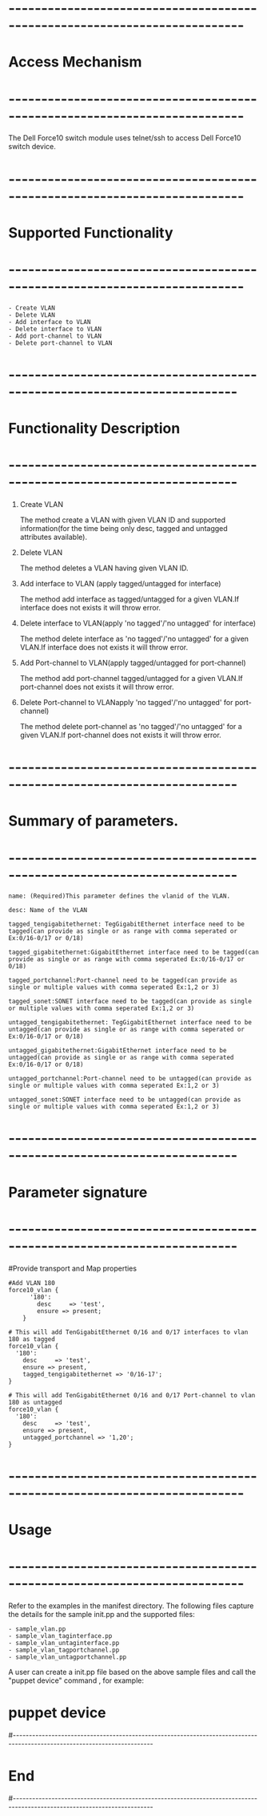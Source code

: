 # --------------------------------------------------------------------------
# Access Mechanism 
# --------------------------------------------------------------------------

The Dell Force10 switch module uses telnet/ssh to access Dell Force10 switch device.

# --------------------------------------------------------------------------
#  Supported Functionality
# --------------------------------------------------------------------------

	- Create VLAN
	- Delete VLAN
	- Add interface to VLAN
	- Delete interface to VLAN
	- Add port-channel to VLAN
	- Delete port-channel to VLAN

# -------------------------------------------------------------------------
# Functionality Description
# -------------------------------------------------------------------------


  1. Create VLAN

     The method create a VLAN with given VLAN ID and supported information(for the time being only desc, tagged and untagged attributes available). 
  2. Delete VLAN

     The method deletes a VLAN having given VLAN ID.  
  3. Add interface to VLAN (apply tagged/untagged for interface)

     The method add interface as tagged/untagged for a given VLAN.If  interface does not exists it will throw error. 
  4. Delete interface to VLAN(apply 'no tagged'/'no untagged' for interface)

     The method delete interface as 'no tagged'/'no untagged' for a given VLAN.If  interface does not exists it will throw error.
  5. Add Port-channel to VLAN(apply tagged/untagged for port-channel)

     The method add port-channel tagged/untagged for a given VLAN.If  port-channel does not exists it will throw error. 
  4. Delete Port-channel to VLANapply 'no tagged'/'no untagged' for port-channel)

     The method delete port-channel as 'no tagged'/'no untagged' for a given VLAN.If  port-channel does not exists it will throw error.


# -------------------------------------------------------------------------
# Summary of parameters.
# -------------------------------------------------------------------------

    name: (Required)This parameter defines the vlanid of the VLAN.
	
	desc: Name of the VLAN
	
	tagged_tengigabitethernet: TegGigabitEthernet interface need to be tagged(can provide as single or as range with comma seperated or Ex:0/16-0/17 or 0/18)
	
	tagged_gigabitethernet:GigabitEthernet interface need to be tagged(can provide as single or as range with comma seperated Ex:0/16-0/17 or 0/18)
	
	tagged_portchannel:Port-channel need to be tagged(can provide as single or multiple values with comma seperated Ex:1,2 or 3)
	
	tagged_sonet:SONET interface need to be tagged(can provide as single or multiple values with comma seperated Ex:1,2 or 3)
	
	untagged_tengigabitethernet: TegGigabitEthernet interface need to be untagged(can provide as single or as range with comma seperated or Ex:0/16-0/17 or 0/18)
	
	untagged_gigabitethernet:GigabitEthernet interface need to be untagged(can provide as single or as range with comma seperated Ex:0/16-0/17 or 0/18)
	
	untagged_portchannel:Port-channel need to be untagged(can provide as single or multiple values with comma seperated Ex:1,2 or 3)
	
	untagged_sonet:SONET interface need to be untagged(can provide as single or multiple values with comma seperated Ex:1,2 or 3)
		
    
# -------------------------------------------------------------------------
# Parameter signature 
# -------------------------------------------------------------------------

#Provide transport and Map properties

    #Add VLAN 180
	force10_vlan {
		  '180':    	
			desc     => 'test',
			ensure => present;
		}
		
    # This will add TenGigabitEthernet 0/16 and 0/17 interfaces to vlan 180 as tagged
	force10_vlan {
	  '180':    	
		desc     => 'test',
		ensure => present, 
		tagged_tengigabitethernet => '0/16-17';    
	}
	
	# This will add TenGigabitEthernet 0/16 and 0/17 Port-channel to vlan 180 as untagged
	force10_vlan {
	  '180':    	
		desc     => 'test',
		ensure => present, 
		untagged_portchannel => '1,20';   
	}


# --------------------------------------------------------------------------
# Usage
# --------------------------------------------------------------------------
   Refer to the examples in the manifest directory.
  The following files capture the details for the sample init.pp and the supported files:
   
    - sample_vlan.pp
	- sample_vlan_taginterface.pp
	- sample_vlan_untaginterface.pp
	- sample_vlan_tagportchannel.pp
	- sample_vlan_untagportchannel.pp
   
   A user can create a init.pp file based on the above sample files and call the "puppet device" command , for example: 
   # puppet device

#-------------------------------------------------------------------------------------------------------------------------
# End
#-------------------------------------------------------------------------------------------------------------------------	
